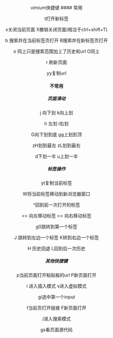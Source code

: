 <center>vimium快捷键
#### 常用

t打开新标签

x关闭当前页面  X撤销关闭页面(相当于ctrl+shift+T)

b 搜索并在当前标签页打开  B搜索并在新标签页打开

o 同上只是搜索范围加上了历史和url     O同上

r 刷新页面

yy复制url

#### 不常用

##### 页面滑动

j 向下划       	 k向上划

h 左划               l右划

G向下划到底             gg上划到顶

zH划到最左               zL划到最右

d下划一半                  u上划一半

##### 标签操作

yt复制当前标签

W将当前标签移动到新浏览器窗口

^回到前一次打开的标签

<< 向左移动标签  >> 向右移动标签

g0跳转到第一个标签

J 跳转到左边一个标签  K转到右边一个标签

H 历史回退   L回到后一次历史

##### 其他快捷键

p当前页面打开粘贴板的url   P新页面打开

i 进入插入模式   v进入虚拟模式

gi选中第一个input

f当前页打开链接   F新页面打开

/进入搜索模式

gs看页面源代码





 